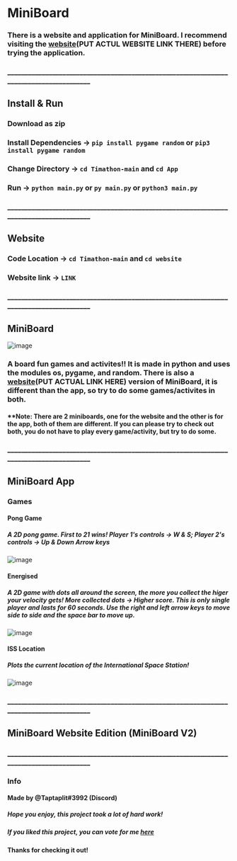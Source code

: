 # MiniBoard

### There is a website and application for MiniBoard. I recommend visiting the [website](https://github.com)(PUT ACTUL WEBSITE LINK THERE) before trying the application.

### ________________________________________________________________________________________

## Install & Run

### Download as zip
### Install Dependencies -> `pip install pygame random` or ``pip3 install pygame random`` 
### Change Directory -> ``cd Timathon-main`` and ``cd App``
### Run -> ``python main.py`` or ``py main.py`` or ``python3 main.py``

### ________________________________________________________________________________________

## Website
### Code Location -> `cd Timathon-main` and ``cd website``
### Website link -> ``LINK``

### ________________________________________________________________________________________

## MiniBoard
![image](https://media.discordapp.net/attachments/771821245292609556/820392652779290624/unknown.png)
### A board fun games and activites!! It is made in python and uses the modules os, pygame, and random. There is also a [website](https://github.com)(PUT ACTUAL LINK HERE) version of MiniBoard, it is different than the app, so try to do some games/activites in both.

#### **Note: There are 2 miniboards, one for the website and the other is for the app, both of them are different. If you can please try to check out both, you do not have to play every game/activity, but try to do some.

### ________________________________________________________________________________________

## MiniBoard App


### Games

#### Pong Game
##### A 2D pong game. First to 21 wins! Player 1's controls -> W & S; Player 2's controls -> Up & Down Arrow keys 
![image](https://media.discordapp.net/attachments/754004845404487831/820394694176931860/unknown.png?width=449&height=428)

#### Energised
##### A 2D game with dots all around the screen, the more you collect the higer your velocity gets! More collected dots -> Higher score. This is only single player and lasts for 60 seconds. Use the right and left arrow keys to move side to side and the space bar to move up.
![image](https://media.discordapp.net/attachments/754004845404487831/820398234316308480/unknown.png)

#### ISS Location
##### Plots the current location of the International Space Station!
![image](https://media.discordapp.net/attachments/754004845404487831/820492310164013056/unknown.png)


### ________________________________________________________________________________________

## MiniBoard Website Edition (MiniBoard V2)



### ________________________________________________________________________________________
### Info
#### Made by @Taptaplit#3992 (Discord)
##### Hope you enjoy, this project took a lot of hard work!
##### If you liked this project, you can vote for me [here](https://twtcodejam.net/timathon/)
#### Thanks for checking it out!


